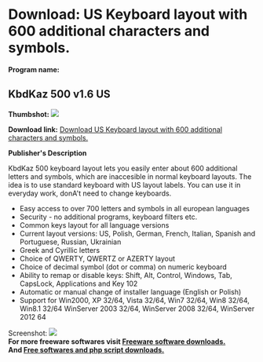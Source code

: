 # Download: US Keyboard layout with 600 additional characters and symbols.

**Program name:**

## KbdKaz 500 v1.6 US

  
**Thumbshot:** ![](http://www.freewarefiles.com/screenshot/KbdKaz_md.jpg)   
  
**Download link:** [Download US Keyboard layout with 600 additional characters and symbols.](http://freesoftwares.boysofts.com/KbdKaz-500_program_75493.html)  
  


**Publisher's Description**  
  


KbdKaz 500 keyboard layout lets you easily enter about 600 additional letters and symbols, which are inaccesible in normal keyboard layouts. The idea is to use standard keyboard with US layout labels. You can use it in everyday work, donA't need to change keyboards. 

  * Easy access to over 700 letters and symbols in all european languages
  * Security - no additional programs, keyboard filters etc.
  * Common keys layout for all language versions
  * Current layout versions: US, Polish, German, French, Italian, Spanish and Portuguese, Russian, Ukrainian
  * Greek and Cyrillic letters
  * Choice of QWERTY, QWERTZ or AZERTY layout
  * Choice of decimal symbol (dot or comma) on numeric keyboard
  * Ability to remap or disable keys: Shift, Alt, Control, Windows, Tab, CapsLock, Applications and Key 102
  * Automatic or manual change of installer language (English or Polish)
  * Support for Win2000, XP 32/64, Vista 32/64, Win7 32/64, Win8 32/64, Win8.1 32/64 WinServer 2003 32/64, WinServer 2008 32/64, WinServer 2012 64

  
  
Screenshot: ![](http://www.freewarefiles.com/screenshot/KbdKaz.jpg)   
**For more freeware softwares visit [Freeware software downloads.](http://freesoftwares.boysofts.com/)**   
**And [Free softwares and php script downloads.](http://www.boysofts.com/)**
